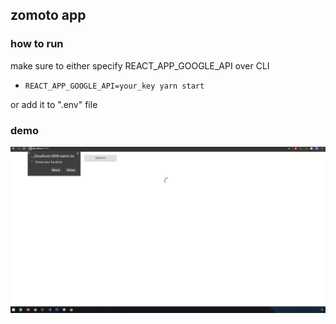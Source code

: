 ## zomoto app

### how to run
make sure to either specify REACT_APP_GOOGLE_API over CLI
- `REACT_APP_GOOGLE_API=your_key yarn start`

or add it to ".env" file 

### demo
![Alt Text](zomato.gif)